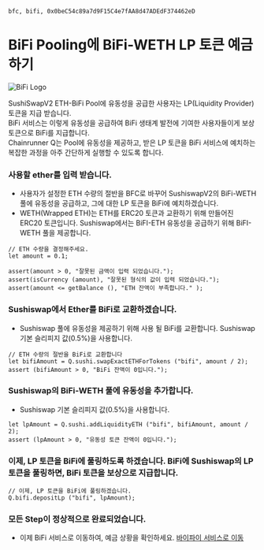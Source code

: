 ```meta-Currency
bfc, bifi, 0x0beC54c89a7d9F15C4e7fAA8d47ADEdF374462eD
```

# BiFi Pooling에 BiFi-WETH LP 토큰 예금하기

![BiFi Logo](https://s3.ap-northeast-2.amazonaws.com/thebifrost.io/home/bifi/bifi_logo.svg)

SushiSwapV2 ETH-BiFi Pool에 유동성을 공급한 사용자는 LP(Liquidity Provider) 토큰을 지급 받습니다.  
BiFi 서비스는 이렇게 유동성을 공급하여 BiFi 생태계 발전에 기여한 사용자들이게 보상 토큰으로 BiFi를 지급합니다.  
Chainrunner Q는 Pool에 유동성을 제공하고, 받은 LP 토큰을 BiFi 서비스에 예치하는 복잡한 과정을 아주 간단하게 실행할 수 있도록 합니다.

### 사용할 ether를 입력 받습니다.

- 사용자가 설정한 ETH 수량의 절반을 BFC로 바꾸어 SushiswapV2의 BiFi-WETH 풀에 유동성을 공급하고, 그에 대한 LP 토큰을 BiFi에 예치하겠습니다.
- WETH(Wrapped ETH)는 ETH를 ERC20 토큰과 교환하기 위해 만들어진 ERC20 토큰입니다. Sushiswap에서는 BiFI-ETH 유동성을 공급하기 위해 BiFI-WETH 풀을 제공합니다.

```input ETH
// ETH 수량을 결정해주세요.
let amount = 0.1;
```

```input-Verify
assert(amount > 0, "잘못된 금액이 입력 되었습니다.");
assert(isCurrency (amount), "잘못된 형식의 값이 입력 되었습니다.");
assert(amount <= getBalance (), "ETH 잔액이 부족합니다." );
```

### Sushiswap에서 Ether를 BiFi로 교환하겠습니다.

- Sushiswap 풀에 유동성을 제공하기 위해 사용 될 BiFi를 교환합니다. Sushiswap 기본 슬리피지 값(0.5%)을 사용합니다.

```taster
// ETH 수량의 절반을 BiFi로 교환합니다
let bifiAmount = Q.sushi.swapExactETHForTokens ("bifi", amount / 2);
assert (bifiAmount > 0, "BiFi 잔액이 0입니다.");
```

### Sushiswap의 BiFi-WETH 풀에 유동성을 추가합니다.

- Sushiswap 기본 슬리피지 값(0.5%)을 사용합니다.

```taster
let lpAmount = Q.sushi.addLiquidityETH ("bifi", bifiAmount, amount / 2);
assert (lpAmount > 0, "유동성 토큰 잔액이 0입니다.");
```

### 이제, LP 토큰을 BiFi에 풀링하도록 하겠습니다. BiFi에 Sushiswap의 LP 토큰을 풀링하면, BiFi 토큰을 보상으로 지급합니다.

```taster
// 이제, LP 토큰을 BiFi에 풀링하겠습니다.
Q.bifi.depositLp ("bifi", lpAmount);
```

### 모든 Step이 정상적으로 완료되었습니다.

- 이제 BiFi 서비스로 이동하여, 예금 상황을 확인하세요. [바이파이 서비스로 이동](https://app.bifi.finance/pool/sushiswap/bfcEth?chainid=mainnet)
